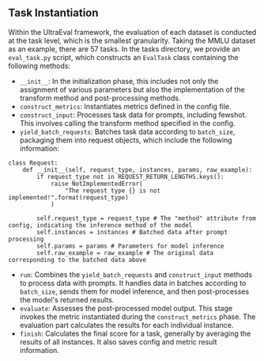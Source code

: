 ## Task Instantiation

Within the UltraEval framework, the evaluation of each dataset is conducted at the task level, which is the smallest granularity. Taking the MMLU dataset as an example, there are 57 tasks. In the tasks directory, we provide an `eval_task.py` script, which constructs an `EvalTask` class containing the following methods:

- `__init__`: In the initialization phase, this includes not only the assignment of various parameters but also the implementation of the transform method and post-processing methods.
- `construct_metrics`: Instantiates metrics defined in the config file.
- `construct_input`: Processes task data for prompts, including fewshot. This involves calling the transform method specified in the config.
- `yield_batch_requests`: Batches task data according to `batch_size`, packaging them into request objects, which include the following information:

```
class Request:
    def __init__(self, request_type, instances, params, raw_example):
        if request_type not in REQUEST_RETURN_LENGTHS.keys():
            raise NotImplementedError(
                "The request type {} is not implemented!".format(request_type)
            )

        self.request_type = request_type # The "method" attribute from config, indicating the inference method of the model
        self.instances = instances # Batched data after prompt processing
        self.params = params # Parameters for model inference
        self.raw_example = raw_example # The original data corresponding to the batched data above
```

- `run`: Combines the `yield_batch_requests` and `construct_input` methods to process data with prompts. It handles data in batches according to `batch_size`, sends them for model inference, and then post-processes the model's returned results.
- `evaluate`: Assesses the post-processed model output. This stage invokes the metric instantiated during the `construct_metrics` phase. The evaluation part calculates the results for each individual instance.
- `finish`: Calculates the final score for a task, generally by averaging the results of all instances. It also saves config and metric result information.